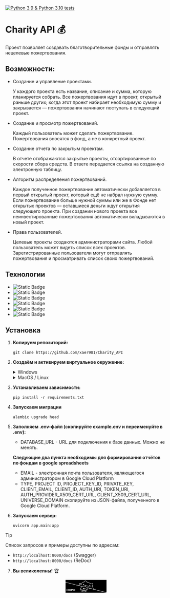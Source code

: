 [![Python 3.9 & Python 3.10 tests](https://github.com/xaer981/Charity_API/actions/workflows/python-package.yml/badge.svg)](https://github.com/xaer981/Charity_API/actions/workflows/python-package.yml)

# Charity API 💰
Проект позволяет создавать благотворительные фонды и отправлять нецелевые пожертвования.


## Возможности:
- Создание и управление проектами.

  У каждого проекта есть название, описание и сумма, которую планируется собрать.
  Все пожертвования идут в проект, открытый раньше других;
  когда этот проект набирает необходимую сумму и закрывается — пожертвования начинают поступать в следующий проект.

- Создание и просмотр пожертвований.

  Каждый пользователь может сделать пожертвование.
  Пожертвования вносятся в фонд, а не в конкретный проект.

- Создание отчета по закрытым проектам.

  В отчете отображаются закрытые проекты, отсортированные по скорости сбора средств.
  В ответе передается ссылка на созданную электронную таблицу.

- Алгоритм распределения пожертвований.

  Каждое полученное пожертвование автоматически добавляется в первый открытый проект, который ещё не набрал нужную сумму.
  Если пожертвование больше нужной суммы или же в Фонде нет открытых проектов — оставшиеся деньги ждут открытия следующего проекта.
  При создании нового проекта все неинвестированные пожертвования автоматически вкладываются в новый проект.

- Права пользователей.

  Целевые проекты создаются администраторами сайта.
  Любой пользователь может видеть список всех проектов.
  Зарегистрированные пользователи могут отправлять пожертвования и просматривать список своих пожертвований.


## Технологии
- ![Static Badge](https://img.shields.io/badge/FastAPI-green)
- ![Static Badge](https://img.shields.io/badge/SQLAlchemy-green)
- ![Static Badge](https://img.shields.io/badge/Alembic-green)
- ![Static Badge](https://img.shields.io/badge/Pydantic-green)
- ![Static Badge](https://img.shields.io/badge/FastAPIUsers-green)
- ![Static Badge](https://img.shields.io/badge/Uvicorn-green)
## Установка

1. **Копируем репозиторий:**
   ```
   git clone https://github.com/xaer981/Charity_API
   ```

2. **Создаём и активируем виртуальное окружение:**

    <details>
     <summary>Windows</summary>

     ```bash
     python -m venv venv
     ```

     ```bash
     source venv/Scripts/activate
     ```

     ```bash
     pip install -r requirements.txt
     ```
   </details>

   <details>
     <summary>MacOS / Linux</summary>

      ```bash
      python3 -m venv venv
      ```

      ```bash
      source venv/bin/activate
      ```

      ```bash
      pip install -r requirements.txt
      ```
   </details>

3. **Устанавливаем зависимости:**

   ```
   pip install -r requirements.txt
   ```

4. **Запускаем миграции**

   ```
   alembic upgrade head
   ```

5. **Заполняем .env-файл (скопируйте example.env и переименуйте в .env):**
   - DATABASE_URL - URL для подключения к базе данных. Можно не менять.
   
   **Следующие два пункта необходимы для формирования отчётов по фондам в google spreadsheets**

   - EMAIL - электронная почта пользователя, являющегося администратором в Google Cloud Platform
   - TYPE, PROJECT ID, PROJECT_KEY_ID, PRIVATE_KEY, CLIENT_EMAIL, CLIENT_ID, AUTH_URI, TOKEN_URI, AUTH_PROVIDER_X509_CERT_URL, CLIENT_X509_CERT_URL, UNIVERSE_DOMAIN скопируйте из JSON-файла, полученного в Google Cloud Platform.

6. **Запускаем сервер:**

   ```
   uvicorn app.main:app
   ```

> [!TIP]
> Список запросов и примеры доступны по адресам:
>   - `http://localhost:8000/docs` (Swagger)
>   - `http://localhost:8000/docs` (ReDoc)

7. **Вы великолепны!** 🏆

<p align=center>
  <a href="url"><img src="https://github.com/xaer981/xaer981/blob/main/main_cat.gif" align="center" height="40" width="128"></a>
</p>
